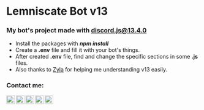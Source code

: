 # Lemniscate Bot v13

### My bot's project made with discord.js@13.4.0

- Install the packages with ***npm install***
- Create a **.env** file and fill it with your bot's things.
- After created **.env** file, find and change the specific sections in some **.js** files.
- Also thanks to <a href="https://github.com/Eilyz">Zyla</a> for helping me understanding v13 easily.

### Contact me:

[<img align="left" alt="Subuthai | Website" width="22px" src="https://img.icons8.com/fluency/48/000000/globe.png" />][website]
[<img align="left" alt="Subuthai | YouTube" width="22px" src="https://img.icons8.com/fluency/48/000000/youtube-play.png" />][youtube]
[<img align="left" alt="subuthai_ | Twitter" width="22px" src="https://img.icons8.com/fluency/48/000000/twitter.png" />][twitter]
[<img align="left" alt="subuthai_ | Instagram" width="22px" src="https://img.icons8.com/fluency/48/000000/instagram-new.png" />][instagram]
[<img align="left" alt="subuthai | Discord" width="22px" src="https://img.icons8.com/fluency/48/000000/discord.png" />][discord]

[website]: https://subuthai.xyz
[twitter]: https://twitter.com/subuthai_
[youtube]: https://youtube.com/Subuthai
[instagram]: https://instagram.com/subuthai_
[discord]: https://discord.gg/yBPcHQcVjB
